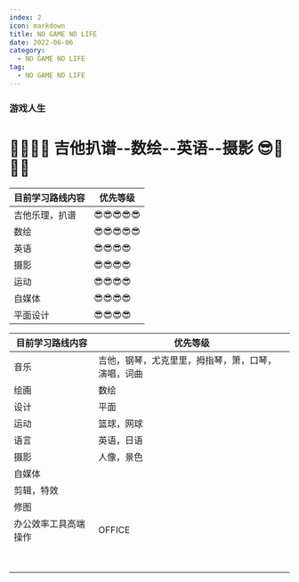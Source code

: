 ```yaml
---
index: 2
icon: markdown
title: NO GAME NO LIFE
date: 2022-06-06
category:
  - NO GAME NO LIFE
tag:
  - NO GAME NO LIFE
---
```


### 游戏人生
<!-- more -->
# 🎈🎈🎈😎  吉他扒谱--数绘--英语--摄影   😎🎈🎈🎈

| 目前学习路线内容 | 优先等级 |
| ---------------- | -------- |
| 吉他乐理，扒谱   | 😎😎😎😎😎    |
| 数绘             | 😎😎😎😎😎    |
| 英语             | 😎😎😎😎     |
| 摄影             | 😎😎😎😎     |
| 运动             | 😎😎😎😎     |
| 自媒体           | 😎😎😎😎     |
| 平面设计         | 😎😎😎😎     |



| 目前学习路线内容     | 优先等级                                           |
| -------------------- | -------------------------------------------------- |
| 音乐                 | 吉他，钢琴，尤克里里，拇指琴，箫，口琴，演唱，词曲 |
| 绘画                 | 数绘                                               |
| 设计                 | 平面                                               |
| 运动                 | 篮球，网球                                         |
| 语言                 | 英语，日语                                         |
| 摄影                 | 人像，景色                                         |
| 自媒体               |                                                    |
| 剪辑，特效           |                                                    |
| 修图                 |                                                    |
| 办公效率工具高端操作 | OFFICE                                             |
|                      |                                                    |
|                      |                                                    |
|                      |                                                    |
|                      |                                                    |
|                      |                                                    |
|                      |                                                    |
|                      |                                                    |
|                      |                                                    |



